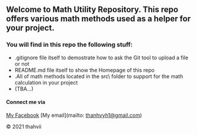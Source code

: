 ## Welcome to Math Utility Repository. This repo offers various math methods used as a helper for your project.

### You will find in this repo the following stuff:
* .gitignore file itself to demostrate how to ask the Git tool to upload a file or not
* README.md file itself to show the Homepage of this repo
* .All of math methods located in the src\ folder to support for the math calculation in your project
* (TBA...)

#### Connect me via 
[My Facebook](https://www.facebook.com/v.vyvie24)
[My email](mailto: thanhvyh1@gmail.com)

© 2021 thahvii


